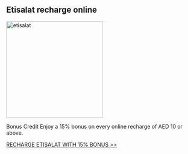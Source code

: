 
## Etisalat recharge online

<a href="https://vignette-digital.app"><img width="256" height="256" alt="etisalat" src="https://github.com/user-attachments/assets/9f5be144-519d-416b-a44d-af3733986c7f" /></a>

Bonus Credit
Enjoy a 15% bonus on every online recharge of AED 10 or above.

<a href="https://vignette-digital.app">RECHARGE ETISALAT WITH 15% BONUS >></a>






